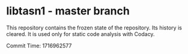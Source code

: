 # libtasn1 - master branch

This repository contains the frozen state of the repository.
Its history is cleared. It is used only for static code
analysis with Codacy.

Commit Time: 1716962577